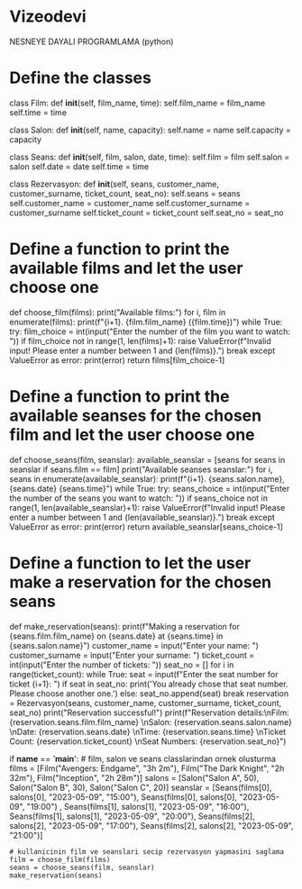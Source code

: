 # Vizeodevi
NESNEYE DAYALI PROGRAMLAMA (python)
# Define the classes
class Film:
    def __init__(self, film_name, time):
        self.film_name = film_name
        self.time = time


class Salon:
    def __init__(self, name, capacity):
        self.name = name
        self.capacity = capacity


class Seans:
    def __init__(self, film, salon, date, time):
        self.film = film
        self.salon = salon
        self.date = date
        self.time = time


class Rezervasyon:
    def __init__(self, seans, customer_name, customer_surname, ticket_count, seat_no):
        self.seans = seans
        self.customer_name = customer_name
        self.customer_surname = customer_surname
        self.ticket_count = ticket_count
        self.seat_no = seat_no

# Define a function to print the available films and let the user choose one
def choose_film(films):
    print("Available films:")
    for i, film in enumerate(films):
        print(f"{i+1}. {film.film_name} ({film.time})")
    while True:
        try:
            film_choice = int(input("Enter the number of the film you want to watch: "))
            if film_choice not in range(1, len(films)+1):
                raise ValueError(f"Invalid input! Please enter a number between 1 and {len(films)}.")
            break
        except ValueError as error:
            print(error)
    return films[film_choice-1]

# Define a function to print the available seanses for the chosen film and let the user choose one
def choose_seans(film, seanslar):
    available_seanslar = [seans for seans in seanslar if seans.film == film]
    print("Available seanses seanslar:")
    for i, seans in enumerate(available_seanslar):
        print(f"{i+1}. {seans.salon.name}, {seans.date} {seans.time}")
    while True:
        try:
            seans_choice = int(input("Enter the number of the seans you want to watch: "))
            if seans_choice not in range(1, len(available_seanslar)+1):
                raise ValueError(f"Invalid input! Please enter a number between 1 and {len(available_seanslar)}.")
            break
        except ValueError as error:
            print(error)
    return available_seanslar[seans_choice-1]


# Define a function to let the user make a reservation for the chosen seans
def make_reservation(seans):
    print(f"Making a reservation for {seans.film.film_name} on {seans.date} at {seans.time} in {seans.salon.name}")
    customer_name = input("Enter your name: ")
    customer_surname = input("Enter your surname: ")
    ticket_count = int(input("Enter the number of tickets: "))
    seat_no = []
    for i in range(ticket_count):
        while True:
            seat = input(f"Enter the seat number for ticket {i+1}: ")
            if seat in seat_no:
                print('You already chose that seat number. Please choose another one.')
            else:
                seat_no.append(seat)
                break
    reservation = Rezervasyon(seans, customer_name, customer_surname, ticket_count, seat_no)
    print("Reservation successful!")
    print(f"Reservation details:\nFilm: {reservation.seans.film.film_name} \nSalon: {reservation.seans.salon.name} \nDate: {reservation.seans.date} \nTime: {reservation.seans.time} \nTicket Count: {reservation.ticket_count} \nSeat Numbers: {reservation.seat_no}")


if __name__ == '__main__':
    # film, salon ve seans classlarindan ornek olusturma
    films = [Film("Avengers: Endgame", "3h 2m"), Film("The Dark Knight", "2h 32m"), Film("Inception", "2h 28m")]
    salons = [Salon("Salon A", 50), Salon("Salon B", 30), Salon("Salon C", 20)]
    seanslar = [Seans(films[0], salons[0], "2023-05-09", "15:00"), Seans(films[0], salons[0], "2023-05-09", "19:00")
    , Seans(films[1], salons[1], "2023-05-09", "16:00"), Seans(films[1], salons[1], "2023-05-09", "20:00"), Seans(films[2], salons[2], "2023-05-09", "17:00"), Seans(films[2], salons[2], "2023-05-09", "21:00")]

    # kullanicinin film ve seanslari secip rezervasyon yapmasini saglama
    film = choose_film(films)    
    seans = choose_seans(film, seanslar)
    make_reservation(seans)
